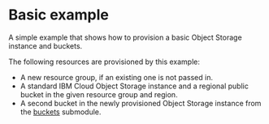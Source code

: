 # Basic example

A simple example that shows how to provision a basic Object Storage instance and buckets.

The following resources are provisioned by this example:

- A new resource group, if an existing one is not passed in.
- A standard IBM Cloud Object Storage instance and a regional public bucket in the given resource group and region.
- A second bucket in the newly provisioned Object Storage instance from the [buckets](https://github.com/terraform-ibm-modules/terraform-ibm-cos/tree/main/modules/buckets) submodule.